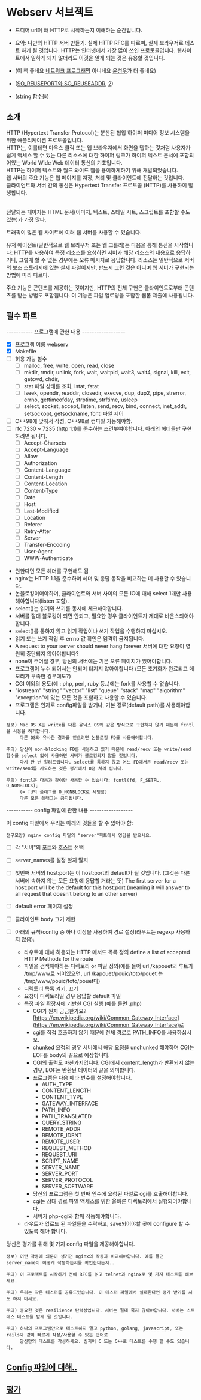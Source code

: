 # Webserv 서브젝트

- 드디어 url이 왜 HTTP로 시작하는지 이해하는 순간입니다.
- 요약: 나만의 HTTP 서버 만들기. 실제 HTTP RFC를 따르며, 실제 브라우저로 테스트 하게 될 것입니다. HTTP는 인터넷에서 가장 많이 쓰인 프로토콜입니다. 웹사이트에서 일하게 되지 않더라도 이것을 알게 되는 것은 유용할 것입니다.

- (이 책 좋네요 [네트워크 프로그래밍](http://www.kyobobook.co.kr/product/detailViewKor.laf?ejkGb=KOR&mallGb=KOR&barcode=9788965400820&orderClick=LAG&Kc=) 아니네요 [윤성우](http://www.kyobobook.co.kr/product/detailViewKor.laf?ejkGb=KOR&mallGb=KOR&barcode=9788996094036&orderClick=LEa&Kc=)가 더 좋네요)
- ([SO_REUSEPORT와 SO_REUSEADDR](http://forum.falinux.com/zbxe/index.php?document_srl=448747&mid=network_programming), [2](http://www.unixguide.net/network/socketfaq/4.11.shtml))
- ([string 함수들](std_string.md))

## 소개

HTTP (Hypertext Transfer Protocol)는 분산된 협업 하이퍼 미디어 정보 시스템을 위한 애플리케이션 프로토콜입니다.<br>
HTTP는, 이를테면 마우스 클릭 또는 웹 브라우저에서 화면을 탭하는 것처럼 사용자가 쉽게 액세스 할 수 있는 다른 리소스에 대한 하이퍼 링크가 하이퍼 텍스트 문서에 포함되어있는 World Wide Web 데이터 통신의 기초입니다.<br>
HTTP는 하이퍼 텍스트와 월드 와이드 웹을 용이하게하기 위해 개발되었습니다.<br>
웹 서버의 주요 기능은 웹 페이지를 저장, 처리 및 클라이언트에 전달하는 것입니다.<br>
클라이언트와 서버 간의 통신은 Hypertext Transfer 프로토콜 (HTTP)를 사용하여 발생합니다.<br><br>

전달되는 페이지는 HTML 문서(이미지, 텍스트, 스타일 시트, 스크립트를 포함할 수도 있는)가 가장 많다.

트래픽이 많은 웹 사이트에 여러 웹 서버를 사용할 수 있습니다.

유저 에이전트(일반적으로 웹 브라우저 또는 웹 크롤러)는 다음을 통해 통신을 시작합니다:
HTTP를 사용하여 특정 리소스를 요청하면 서버가 해당 리소스의 내용으로 응답하거나, 그렇게 할 수 없는 경우에는 오류 메시지로 응답합니다.
리소스는 일반적으로 서버의 보조 스토리지에 있는 실제 파일이지만, 반드시 그런 것은 아니며 웹 서버가 구현되는 방법에 따라 다르다.

주요 기능은 콘텐츠를 제공하는 것이지만, HTTP의 전체 구현은 클라이언트로부터 콘텐츠를 받는 방법도 포함됩니다. 이 기능은 파일 업로딩을 포함한 웹폼 제출에 사용됩니다.

## 필수 파트

----------- 프로그램에 관한 내용 ------------------

- [x] 프로그램 이름 webserv
- [x] Makefile
- [ ] 허용 가능 함수
  - [ ] malloc, free, write, open, read, close
  - [ ] mkdir, rmdir, unlink, fork, wait, waitpid, wait3, wait4, signal, kill, exit, getcwd, chdir,
  - [ ] stat 파일 상태를 조회, lstat, fstat
  - [ ] lseek, opendir, readdir, closedir, execve, dup, dup2, pipe, strerror, errno, gettimeofday, strptime, strftime, usleep
  - [ ] select, socket, accept, listen, send, recv, bind, connect, inet_addr, setsockopt, getsockname, fcntl 파일 제어
- [ ] C++98에 맞춰서 작성, C++98로 컴파일 가능해야함.
- [ ] rfc 7230 ~ 7235 (http 1.1)를 준수하는 조건부여야합니다. 아래의 헤더들만 구현하려면 됩니다.
  - [ ] Accept-Charsets
  - [ ] Accept-Language
  - [ ] Allow
  - [ ] Authorization
  - [ ] Content-Language
  - [ ] Content-Length
  - [ ] Content-Location
  - [ ] Content-Type
  - [ ] Date
  - [ ] Host
  - [ ] Last-Modified
  - [ ] Location
  - [ ] Referer
  - [ ] Retry-After
  - [ ] Server
  - [ ] Transfer-Encoding
  - [ ] User-Agent
  - [ ] WWW-Authenticate
- 원한다면 모든 헤더를 구현해도 됨
- nginx는 HTTP 1.1을 준수하며 헤더 및 응답 동작을 비교하는 데 사용할 수 있습니다.
- 논블로킹이어야하며, 클라이언트와 서버 사이의 모든 IO에 대해 select 1개만 사용해야합니다(listen 포함).
- select()는 읽기와 쓰기를 동시에 체크해야합니다.
- 서버를 절대 블로킹이 되면 안되고, 필요한 경우 클라이언트가 제대로 바운스되어야 합니다.
- select()를 통하지 않고 읽기 작업이나 쓰기 작업을 수행하지 마십시오.
- 읽기 또는 쓰기 작업 후 errno 값 확인은 엄격히 금지됩니다.
- A request to your server should never hang forever 서버에 대한 요청이 영원히 중단되지 않아야합니다?
- none이 주어질 경우, 당신의 서버에는 기본 오류 페이지가 있어야합니다.
- 프로그램이 누수 되어서는 안되며 터지지 않아야합니다 (모든 초기화가 완료되고 메모리가 부족한 경우에도?)
- CGI 이외의 용도(예 : php, perl, ruby 등..)에는 fork를 사용할 수 없습니다.
- "iostream" "string" "vector" "list" "queue" "stack" "map" "algorithm" "exception"에 있는 모든 것을 포함하고 사용할 수 있습니다.
- 프로그램은 인자로 config파일을 받거나, 기본 경로(default path)를 사용해야합니다.

~~~
정보) Mac OS X는 write를 다른 유닉스 OS와 같은 방식으로 구현하지 않기 때문에 fcntl을 사용을 허가합니다.
     다른 OS와 유사한 결과를 얻으려면 논블로킹 FD를 사용해야합니다.
~~~

~~~
주의) 당신이 non-blocking FD를 사용하고 있기 때문에 read/recv 또는 write/send 함수를 select 없이 사용하면 서버가 블로킹되지 않을 것입니다.
     다시 한 번 알려드립니다. select를 통하지 않고 어느 FD에서든 read/recv 또는 write/send를 시도하는 것은 평가에서 0점 처리 됩니다.
~~~

~~~
주의) fcntl은 다음과 같이만 사용할 수 있습니다: fcntl(fd, F_SETFL, O_NONBLOCK);
     (= fd의 플래그를 O_NONBLOCK로 세팅함)
     다른 모든 플래그는 금지됩니다.
~~~


----------- config 파일에 관한 내용 ------------------

이 config 파일에서 우리는 아래의 것들을 할 수 있어야 함:

~~~
전구모양) nginx config 파일의 "server"파트에서 영감을 받으세요.
~~~

- [ ] 각 "서버"의 포트와 호스트 선택
- [ ] server_names를 설정 할지 말지 
- [ ] 첫번째 서버의 host:port는 이 host:port의 default가 될 것입니다. (그것은 다른 서버에 속하지 않는 모든 요청에 응답할 거라는 뜻) The first server for a host:port will be the default for this host:port (meaning it will answer to all request that doesn’t belong to an other server)

- [ ] default error 페이지 설정
- [ ] 클라이언트 body 크기 제한
- [ ] 아래의 규칙/config 중 하나 이상을 사용하여 경로 설정(라우트는 regexp 사용하지 않음):
  - 라우트에 대해 허용되는 HTTP 메서드 목록 정의 define a list of accepted HTTP Methods for the route
  - 파일을 검색해야하는 디렉토리 or 파일 정의(예를 들어 url /kapouet의 루트가 /tmp/www로 되어있으면, url /kapouet/pouic/toto/pouet 는 /tmp/www/pouic/toto/pouet다)
  - 디렉토리 목록 켜기, 끄기
  - 요청이 디렉토리일 경우 응답할 default 파일
  - 특정 파일 확장자에 기반한 CGI 실행 (예를 들면 .php)
    - CGI가 뭔지 궁금한가요? [https://en.wikipedia.org/wiki/Common_Gateway_Interface](https://en.wikipedia.org/wiki/Common_Gateway_Interface)로
    - cgi를 직접 호출하지 않기 때문에 전체 경로로 PATH_INFO를 사용하십시오.
    - chunked 요청의 경우 서버에서 해당 요청을 unchunked 해야하며 CGI는 EOF를 body의 끝으로 예상합니다.
    - CGI의 출력도 마찬가지입니다. CGI에서 content_length가 반환되지 않는 경우, EOF는 반환된 데이터의 끝을 의미합니다.
    - 프로그램은 다음 메타 변수를 설정해야합니다.
      - AUTH_TYPE
      - CONTENT_LENGTH
      - CONTENT_TYPE
      - GATEWAY_INTERFACE
      - PATH_INFO
      - PATH_TRANSLATED
      - QUERY_STRING
      - REMOTE_ADDR
      - REMOTE_IDENT
      - REMOTE_USER
      - REQUEST_METHOD
      - REQUEST_URI
      - SCRIPT_NAME
      - SERVER_NAME
      - SERVER_PORT
      - SERVER_PROTOCOL
      - SERVER_SOFTWARE
    - 당신의 프로그램은 첫 번째 인수에 요청된 파일로 cgi를 호출해야합니다.
    - cgi는 상대 경로 파일 액세스를 위한 올바른 디렉토리에서 실행되어야합니다.
    - 서버가 php-cgi와 함께 작동해야합니다.
  - 라우트가 업로드 된 파일들을 수락하고, save되어야할 곳에 configure 할 수 있도록 해야 합니다.

당신은 평가를 위해 몇 가지 config 파일을 제공해야합니다.

~~~
정보) 어떤 작동에 의문이 생기면 nginx의 작동과 비교해야합니다. 예를 들면 server_name이 어떻게 작동하는지를 확인한다든지..
~~~

~~~
주의) 이 프로젝트를 시작하기 전에 RFC를 읽고 telnet과 nginx로 몇 가지 테스트를 해보세요.

주의) 우리는 작은 테스터를 공유드렸습니다. 이 테스터 파일에서 실패한다면 평가 받기를 시도 하지 마세요.

주의) 중요한 것은 resilience 탄력성입니다. 서버는 절대 죽지 않아야합니다. 서버는 스트레스 테스트를 받게 될 것입니다.

주의) 하나의 프로그램만으로 테스트하지 말고 python, golang, javascript, 또는 rails와 같이 빠르게 작성/사용할 수 있는 언어로
     당신만의 테스트를 작성하세요. 심지어 C 또는 C++로 테스트를 수행 할 수도 있습니다.
~~~






## [Config 파일에 대해..](server_conf.md)




## [평가](webserv_eval.md)
